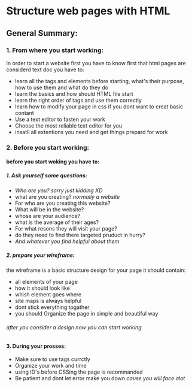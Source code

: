 # Structure web pages with HTML
## General Summary:
### 1. From where you start working:
In order to start a website first you have to know first that html pages are considerd text doc you have to:
 - learn all the tags and elements before starting, what's their purpose, how to use them and what do they do
 - learn the basics and how should HTML file start
 - learn the right order of tags and use them correctly
 - learn how to modify your page in css if you dont want to creat basic contant
 - Use a text editor to fasten your work
 - Choose the most reliable text editor for you
 - insatll all extentions you need and get things prepard for work

### 2. Before you start working:
 #### before you start woking you have to:
 ##### 1. Ask yourself some questions:
  - *Who are you?* *sorry just kidding XD*
  - what are you creating? _normally a website_
  - For who are you creating this website?
  - What will be in the website?
  - whose are your audience?
  - what is the average of their ages?
  - For what resons they will visit your page?
  - do they need to find there targeted pruduct in hurry?
  - *And whatever you find helpful about them*
 ##### 2. prepare your wireframe:
 the wireframe is a basic structure design for your page it should contain:
 - all elements of your page
 - how it should look like
 - whish element goes where
 - site maps is always helpful
 - dont stick everything togather
 - you should Organize the page in simple and beautiful way
 ###### after you consider a design now you can start working

 #### 3. During your prosses:
 - Make sure to use tags currctly
 - Organize your work and time
 - using ID's before CSSing the page is recommanded
 - Be patient and dont let error make you down *cause you will face alot*
 

 